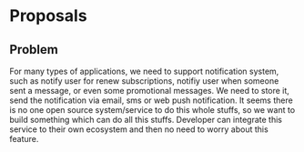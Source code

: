 # Proposals

## Problem
For many types of applications, we need to support notification system, such as notify user for renew subscriptions, notifiy user when someone sent a message,
or even some promotional messages. We need to store it, send the notification via email, sms or web push notification. It seems there is no one open source
system/service to do this whole stuffs, so we want to build something which can do all this stuffs. Developer can integrate this service to their own ecosystem
and then no need to worry about this feature.
